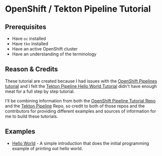 # OpenShift / Tekton Pipeline Tutorial

## Prerequisites

* Have `oc` installed
* Have `tkn` installed
* Have an active OpenShift cluster
* Have an understanding of the terminology

## Reason & Credits

These tutorial are created because I had issues with the [OpenShift Pipelines tutorial](https://github.com/openshift/pipelines-tutorial) and I felt the [Tekton Pipeline Hello World Tutorial](https://github.com/tektoncd/pipeline/blob/master/docs/tutorial.md) didn't have enough meat for a full step by step tutorial.

I'll be combining information from both the [OpenShift Pipeline Tutorial Repo](https://github.com/openshift/pipelines-tutorial) and the [Tekton Pipeline](https://github.com/tektoncd/pipeline) Repo, so credit to both of those repos and the contributors for providing different examples and sources of information for me to build these tutorials.

## Examples

* [Hello World](hello-world/README.md) - A simple introduction that does the initial programming example of printing out hello world.
